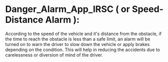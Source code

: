 # Danger_Alarm_App_IRSC ( or Speed-Distance Alarm ):

According to the speed of the vehicle and it's distance from the obstacle, if the time to reach the obstacle is less than a safe limit, an alarm will be turned on to warn the driver to slow down the vehicle or apply brakes depending on the condition.
This will help in reducing the accidents due to carelessness or diversion of mind of the driver.
